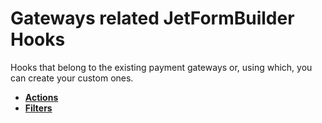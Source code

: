 # Gateways related JetFormBuilder Hooks

Hooks that belong to the existing payment gateways or, using which, you can create your custom ones. 

* **<a href="/03-jet-form-builder/hooks/actions/actions.md">Actions</a>**
* **<a href="/03-jet-form-builder/hooks/actions/filters.md">Filters</a>**
